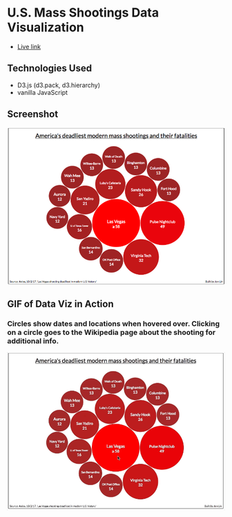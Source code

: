 # U.S. Mass Shootings Data Visualization
* [Live link][live-link]

## Technologies Used
* D3.js (d3.pack, d3.hierarchy)
* vanilla JavaScript

## Screenshot

<img src="mass-shootings-screenshot.png"></img>

## GIF of Data Viz in Action

### Circles show dates and locations when hovered over. Clicking on a circle goes to the Wikipedia page about the shooting for additional info.

<img src="chart-hover-demo.gif"></img>

[live-link]: https://jclin2013.github.io/MassShootingsViz/
